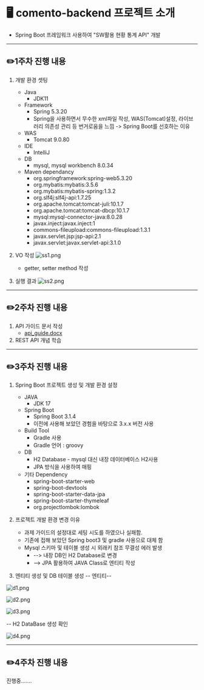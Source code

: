 # 🖥️ comento-backend 프로젝트 소개
* Spring Boot 프레임워크 사용하여 "SW활용 현황 통계 API" 개발

***

##  ✏️1주차 진행 내용
1. 개발 환경 셋팅
   * Java
     + JDK11
   * Framework
     + Spring 5.3.20
     + Spring을 사용하면서 무수한 xml파일 작성, WAS(Tomcat)설정, 라이브러리 의존성 관리 등 번거로움을 느낌 ->  Spring Boot를 선호하는 이유
   * WAS
     + Tomcat 9.0.80
   * IDE
     + IntelliJ
   * DB
     + mysql, mysql workbench 8.0.34
   * Maven dependancy
     + org.springframework:spring-web5.3.20
     + org.mybatis:mybatis:3.5.6
     + org.mybatis:mybatis-spring:1.3.2
     + org.slf4j:slf4j-api:1.7.25
     + org.apache.tomcat:tomcat-juli:10.1.7
     + org.apache.tomcat:tomcat-dbcp:10.1.7
     + mysql:mysql-connector-java:8.0.28
     + javax.inject:javax.inject:1
     + commons-fileupload:commons-fileupload:1.3.1
     + javax.servlet.jsp:jsp-api:2.1
     + javax.servlet:javax.servlet-api:3.1.0
   
  
2. VO 작성
    ![ss1.png](img%2Fss1.png)
     + getter, setter method 작성


3. 실행 결과
    ![ss2.png](img%2Fss2.png)

***

##  ✏️2주차 진행 내용
1. API 가이드 문서 작성
   * [api_guide.docx](api_guide.docx)
2. REST API 개념 학습

***

## ✏️3주차 진행 내용

1. Spring Boot 프로젝트 생성 및 개발 환경 설정
    * JAVA
        + JDK 17
    * Spring Boot
        + Spring Boot 3.1.4
        + 이전에 사용해 보았던 경험을 바탕으로 3.x.x 버전 사용
    * Build Tool
        + Gradle 사용
        + Gradle 언어 : groovy
    * DB
        + H2 Database - mysql 대신 내장 데이터베이스 H2사용
        + JPA 방식을 사용하여 매핑 
    * 기타 Dependency
        + spring-boot-starter-web
        + spring-boot-devtools
        + spring-boot-starter-data-jpa
        + spring-boot-starter-thymeleaf
        + org.projectlombok:lombok

2. 프로젝트 개발 환경 변경 이유
    * 과제 가이드의 설정대로 세팅 시도를 하였으나 실패함.
    * 기존에 접해 보았던 Spring boot3 및 gradle 사용으로 대체 함
    * Mysql 스키마 및 테이블 생성 시 외래키 참조 무결성 에러 발생
        +  --> 내장 DB인 H2 Database로 변경
        +  --> JPA 활용하여 JAVA Class로 엔티티 작성
    
    
3. 엔티티 생성 및 DB 테이블 생성
-- 엔티티--

![d1.png](img%2Fd1.png)


![d2.png](img%2Fd2.png)


![d3.png](img%2Fd3.png)


-- H2 DataBase 생성 확인


![d4.png](img%2Fd4.png)



***
## ✏️4주차 진행 내용

진행중.......